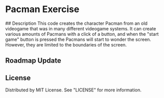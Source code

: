 <h1> Pacman Exercise </h1>
## Description
This code creates the character Pacman from an old videogame that was in many different videogame systems. 
It can create various amounts of Pacmans with a click of a button, and when the "start game" button is pressed the Pacmans will start to wonder the screen.
However, they are limited to the boundaries of the screen.

## Roadmap Update


## License

Distributed by MIT License. See "LICENSE" for more information.
